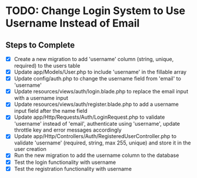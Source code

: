 # TODO: Change Login System to Use Username Instead of Email

## Steps to Complete

- [x] Create a new migration to add 'username' column (string, unique, required) to the users table
- [x] Update app/Models/User.php to include 'username' in the fillable array
- [x] Update config/auth.php to change the username field from 'email' to 'username'
- [x] Update resources/views/auth/login.blade.php to replace the email input with a username input
- [x] Update resources/views/auth/register.blade.php to add a username input field after the name field
- [x] Update app/Http/Requests/Auth/LoginRequest.php to validate 'username' instead of 'email', authenticate using 'username', update throttle key and error messages accordingly
- [x] Update app/Http/Controllers/Auth/RegisteredUserController.php to validate 'username' (required, string, max 255, unique) and store it in the user creation
- [x] Run the new migration to add the username column to the database
- [x] Test the login functionality with username
- [x] Test the registration functionality with username
